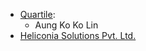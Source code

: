 - [Quartile](https://www.quartile.co):
  - Aung Ko Ko Lin
- [Heliconia Solutions Pvt. Ltd.](<https://www.heliconia.io>)
